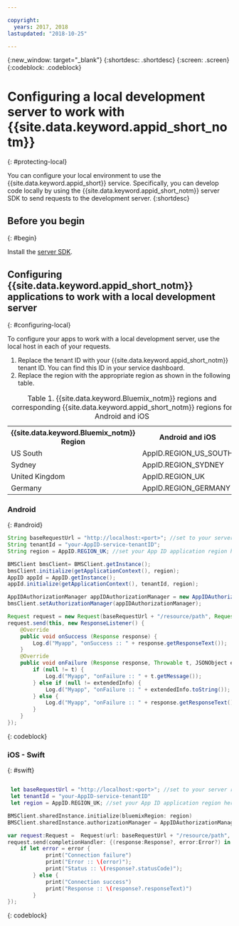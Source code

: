 ```yaml
---

copyright:
  years: 2017, 2018
lastupdated: "2018-10-25"

---
```


{:new_window: target="_blank"}
{:shortdesc: .shortdesc}
{:screen: .screen}
{:codeblock: .codeblock}



#  Configuring a local development server to work with {{site.data.keyword.appid_short_notm}}
{: #protecting-local}

You can configure your local environment to use the {{site.data.keyword.appid_short}} service. Specifically, you can develop code locally by using the {{site.data.keyword.appid_short_notm}} server SDK to send requests to the development server.
{:shortdesc}


## Before you begin
{: #begin}

Install the [server SDK](/docs/services/appid/install.html#nodejs-setup).


## Configuring {{site.data.keyword.appid_short_notm}} applications to work with a local development server
{: #configuring-local}

To configure your apps to work with a local development server, use the local host in each of your requests.

1. Replace the tenant ID with your {{site.data.keyword.appid_short_notm}} tenant ID. You can find this ID in your service dashboard.
2. Replace the region with the appropriate region as shown in the following table.

<table> <caption> Table 1. {{site.data.keyword.Bluemix_notm}} regions and corresponding {{site.data.keyword.appid_short_notm}} regions for Android and iOS </caption>
<tr>
  <th> {{site.data.keyword.Bluemix_notm}} Region </th>
  <th> Android and iOS </th>
</tr>
<tr>
  <td> US South </td>
  <td> AppID.REGION_US_SOUTH </td>
</tr>
<tr>
  <td> Sydney </td>
  <td> AppID.REGION_SYDNEY </td>
</tr>
<tr>
  <td> United Kingdom </td>
  <td> AppID.REGION_UK </td>
</tr>
<tr>
  <td> Germany </td>
  <td> AppID.REGION_GERMANY </td>
</tr>
</table>



### Android
{: #android}
```java
String baseRequestUrl = "http://localhost:<port>"; //set to your server running port
String tenantId = "your-AppID-service-tenantID";
String region = AppID.REGION_UK; //set your App ID application region here. Currently possible values are AppID.REGION_US_SOUTH, AppID.REGION_SYDNEY, AppID.REGION_GERMANY, or AppID.REGION_UK.

BMSClient bmsClient= BMSClient.getInstance();
bmsClient.initialize(getApplicationContext(), region);
AppID appId = AppID.getInstance();
appId.initialize(getApplicationContext(), tenantId, region);

AppIDAuthorizationManager appIDAuthorizationManager = new AppIDAuthorizationManager(appId);
bmsClient.setAuthorizationManager(appIDAuthorizationManager);

Request request = new Request(baseRequestUrl + "/resource/path", Request.GET);
request.send(this, new ResponseListener() {
    @Override
    public void onSuccess (Response response) {
        Log.d("Myapp", "onSuccess :: " + response.getResponseText());
    }
    @Override
    public void onFailure (Response response, Throwable t, JSONObject extendedInfo) {
        if (null != t) {
            Log.d("Myapp", "onFailure :: " + t.getMessage());
        } else if (null != extendedInfo) {
            Log.d("Myapp", "onFailure :: " + extendedInfo.toString());
        } else {
            Log.d("Myapp", "onFailure :: " + response.getResponseText());
        }
    }
});
```
{: codeblock}

### iOS - Swift
{: #swift}
```swift

 let baseRequestUrl = "http://localhost:<port>"; //set to your server running port
 let tenantId = "your-AppID-service-tenantID"
 let region = AppID.REGION_UK; //set your App ID application region here. Currently possible values are AppID.REGION_US_SOUTH, AppID.REGION_SYDNEY, AppID.REGION_GERMANY, or AppID.REGION_UK.

BMSClient.sharedInstance.initialize(bluemixRegion: region)
BMSClient.sharedInstance.authorizationManager = AppIDAuthorizationManager(appid:AppID.sharedInstance)

var request:Request =  Request(url: baseRequestUrl + "/resource/path", method: HttpMethod.GET)
request.send(completionHandler: {(response:Response?, error:Error?) in
    if let error = error {
            print("Connection failure")
            print("Error :: \(error)");
            print("Status :: \(response?.statusCode)");
        } else {
            print("Connection success")
            print("Response :: \(response?.responseText)")
        }
});
```
{: codeblock}

